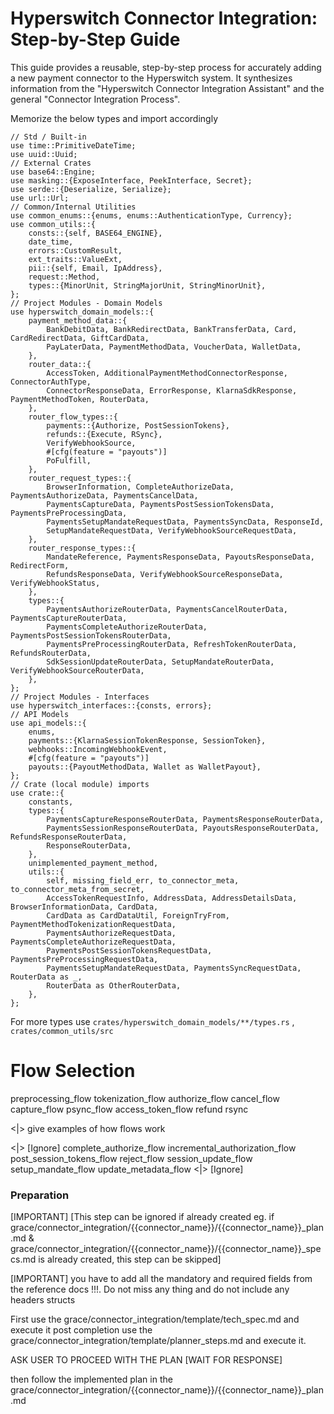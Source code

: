# Hyperswitch Connector Integration: Step-by-Step Guide

This guide provides a reusable, step-by-step process for accurately adding a new payment connector to the Hyperswitch system. It synthesizes information from the "Hyperswitch Connector Integration Assistant" and the general "Connector Integration Process".

Memorize the below types and import accordingly
```
// Std / Built-in
use time::PrimitiveDateTime;
use uuid::Uuid;
// External Crates
use base64::Engine;
use masking::{ExposeInterface, PeekInterface, Secret};
use serde::{Deserialize, Serialize};
use url::Url;
// Common/Internal Utilities
use common_enums::{enums, enums::AuthenticationType, Currency};
use common_utils::{
    consts::{self, BASE64_ENGINE},
    date_time,
    errors::CustomResult,
    ext_traits::ValueExt,
    pii::{self, Email, IpAddress},
    request::Method,
    types::{MinorUnit, StringMajorUnit, StringMinorUnit},
};
// Project Modules - Domain Models
use hyperswitch_domain_models::{
    payment_method_data::{
        BankDebitData, BankRedirectData, BankTransferData, Card, CardRedirectData, GiftCardData,
        PayLaterData, PaymentMethodData, VoucherData, WalletData,
    },
    router_data::{
        AccessToken, AdditionalPaymentMethodConnectorResponse, ConnectorAuthType,
        ConnectorResponseData, ErrorResponse, KlarnaSdkResponse, PaymentMethodToken, RouterData,
    },
    router_flow_types::{
        payments::{Authorize, PostSessionTokens},
        refunds::{Execute, RSync},
        VerifyWebhookSource,
        #[cfg(feature = "payouts")]
        PoFulfill,
    },
    router_request_types::{
        BrowserInformation, CompleteAuthorizeData, PaymentsAuthorizeData, PaymentsCancelData,
        PaymentsCaptureData, PaymentsPostSessionTokensData, PaymentsPreProcessingData,
        PaymentsSetupMandateRequestData, PaymentsSyncData, ResponseId,
        SetupMandateRequestData, VerifyWebhookSourceRequestData,
    },
    router_response_types::{
        MandateReference, PaymentsResponseData, PayoutsResponseData, RedirectForm,
        RefundsResponseData, VerifyWebhookSourceResponseData, VerifyWebhookStatus,
    },
    types::{
        PaymentsAuthorizeRouterData, PaymentsCancelRouterData, PaymentsCaptureRouterData,
        PaymentsCompleteAuthorizeRouterData, PaymentsPostSessionTokensRouterData,
        PaymentsPreProcessingRouterData, RefreshTokenRouterData, RefundsRouterData,
        SdkSessionUpdateRouterData, SetupMandateRouterData, VerifyWebhookSourceRouterData,
    },
};
// Project Modules - Interfaces
use hyperswitch_interfaces::{consts, errors};
// API Models
use api_models::{
    enums,
    payments::{KlarnaSessionTokenResponse, SessionToken},
    webhooks::IncomingWebhookEvent,
    #[cfg(feature = "payouts")]
    payouts::{PayoutMethodData, Wallet as WalletPayout},
};
// Crate (local module) imports
use crate::{
    constants,
    types::{
        PaymentsCaptureResponseRouterData, PaymentsResponseRouterData,
        PaymentsSessionResponseRouterData, PayoutsResponseRouterData, RefundsResponseRouterData,
        ResponseRouterData,
    },
    unimplemented_payment_method,
    utils::{
        self, missing_field_err, to_connector_meta, to_connector_meta_from_secret,
        AccessTokenRequestInfo, AddressData, AddressDetailsData, BrowserInformationData, CardData,
        CardData as CardDataUtil, ForeignTryFrom, PaymentMethodTokenizationRequestData,
        PaymentsAuthorizeRequestData, PaymentsCompleteAuthorizeRequestData,
        PaymentsPostSessionTokensRequestData, PaymentsPreProcessingRequestData,
        PaymentsSetupMandateRequestData, PaymentsSyncRequestData, RouterData as _,
        RouterData as OtherRouterData,
    },
};
```
For more types use `crates/hyperswitch_domain_models/**/types.rs` , `crates/common_utils/src`

# Flow Selection

preprocessing_flow
tokenization_flow
authorize_flow
cancel_flow
capture_flow
psync_flow
access_token_flow
refund
rsync

<|> give examples of how flows work

<|> [Ignore]
complete_authorize_flow
incremental_authorization_flow
post_session_tokens_flow
reject_flow
session_update_flow
setup_mandate_flow
update_metadata_flow
<|> [Ignore]

### Preparation
[IMPORTANT]
[This step can be ignored if already created eg. if grace/connector_integration/{{connector_name}}/{{connector_name}}_plan.md & grace/connector_integration/{{connector_name}}/{{connector_name}}_specs.md is already created, this step can be skipped]


[IMPORTANT]
you have to add all the mandatory and required fields from the reference docs !!!.
Do not miss any thing and do not include any headers structs

First use the  grace/connector_integration/template/tech_spec.md and execute it
post completion use the  grace/connector_integration/template/planner_steps.md and execute it.

ASK USER TO PROCEED WITH THE PLAN [WAIT FOR RESPONSE]

then follow the implemented plan in the grace/connector_integration/{{connector_name}}/{{connector_name}}_plan.md